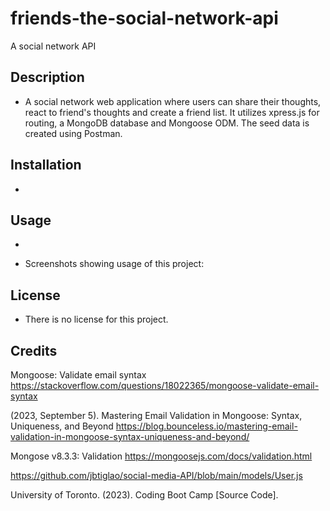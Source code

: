 # friends-the-social-network-api
A social network API

## Description
- A social network web application where users can share their thoughts, react to friend's thoughts and create a friend list. It utilizes xpress.js for routing, a MongoDB database and Mongoose ODM. The seed data is created using Postman.

## Installation
- 

## Usage
- 

- Screenshots showing usage of this project: 

## License
- There is no license for this project.

## Credits

Mongoose: Validate email syntax
https://stackoverflow.com/questions/18022365/mongoose-validate-email-syntax


(2023, September 5). Mastering Email Validation in Mongoose: Syntax, Uniqueness, and Beyond
https://blog.bounceless.io/mastering-email-validation-in-mongoose-syntax-uniqueness-and-beyond/

Mongose v8.3.3: Validation
https://mongoosejs.com/docs/validation.html

https://github.com/jbtiglao/social-media-API/blob/main/models/User.js

University of Toronto. (2023). Coding Boot Camp [Source Code].